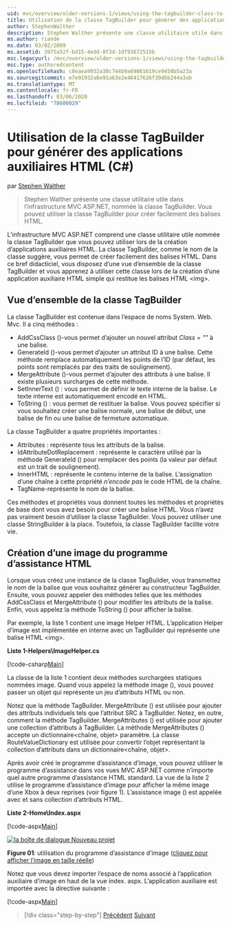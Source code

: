 ```yaml
---
uid: mvc/overview/older-versions-1/views/using-the-tagbuilder-class-to-build-html-helpers-cs
title: Utilisation de la classe TagBuilder pour générer des applications auxiliaires HTML (C#) | Microsoft Docs
author: StephenWalther
description: Stephen Walther présente une classe utilitaire utile dans l’infrastructure MVC ASP.NET, nommée la classe TagBuilder. Vous pouvez utiliser la classe TagBuilder pour facilement...
ms.author: riande
ms.date: 03/02/2009
ms.assetid: 3975a52f-bd15-4edd-8f3d-1df93672515b
msc.legacyurl: /mvc/overview/older-versions-1/views/using-the-tagbuilder-class-to-build-html-helpers-cs
msc.type: authoredcontent
ms.openlocfilehash: c8eaea9932a30c744b9a69861619ce9458b5a23a
ms.sourcegitcommit: e7e91932a6e91a63e2e46417626f39d6b244a3ab
ms.translationtype: MT
ms.contentlocale: fr-FR
ms.lasthandoff: 03/06/2020
ms.locfileid: "78600029"
---
```

# <a name="using-the-tagbuilder-class-to-build-html-helpers-c"></a>Utilisation de la classe TagBuilder pour générer des applications auxiliaires HTML (C#)

par [Stephen Walther](https://github.com/StephenWalther)

> Stephen Walther présente une classe utilitaire utile dans l’infrastructure MVC ASP.NET, nommée la classe TagBuilder. Vous pouvez utiliser la classe TagBuilder pour créer facilement des balises HTML.

L’infrastructure MVC ASP.NET comprend une classe utilitaire utile nommée la classe TagBuilder que vous pouvez utiliser lors de la création d’applications auxiliaires HTML. La classe TagBuilder, comme le nom de la classe suggère, vous permet de créer facilement des balises HTML. Dans ce bref didacticiel, vous disposez d’une vue d’ensemble de la classe TagBuilder et vous apprenez à utiliser cette classe lors de la création d’une application auxiliaire HTML simple qui restitue les balises HTML &lt;img&gt;.

## <a name="overview-of-the-tagbuilder-class"></a>Vue d’ensemble de la classe TagBuilder

La classe TagBuilder est contenue dans l’espace de noms System. Web. Mvc. Il a cinq méthodes :

- AddCssClass ()-vous permet d’ajouter un nouvel attribut *Class = ""* à une balise.
- GenerateId ()-vous permet d’ajouter un attribut ID à une balise. Cette méthode remplace automatiquement les points de l’ID (par défaut, les points sont remplacés par des traits de soulignement).
- MergeAttribute ()-vous permet d’ajouter des attributs à une balise. Il existe plusieurs surcharges de cette méthode.
- SetInnerText () : vous permet de définir le texte interne de la balise. Le texte interne est automatiquement encodé en HTML.
- ToString () : vous permet de restituer la balise. Vous pouvez spécifier si vous souhaitez créer une balise normale, une balise de début, une balise de fin ou une balise de fermeture automatique.

La classe TagBuilder a quatre propriétés importantes :

- Attributes : représente tous les attributs de la balise.
- IdAttributeDotReplacement : représente le caractère utilisé par la méthode GenerateId () pour remplacer des points (la valeur par défaut est un trait de soulignement).
- InnerHTML : représente le contenu interne de la balise. L’assignation d’une chaîne à cette propriété *n’encode pas* le code HTML de la chaîne.
- TagName-représente le nom de la balise.

Ces méthodes et propriétés vous donnent toutes les méthodes et propriétés de base dont vous avez besoin pour créer une balise HTML. Vous n’avez pas vraiment besoin d’utiliser la classe TagBuilder. Vous pouvez utiliser une classe StringBuilder à la place. Toutefois, la classe TagBuilder facilite votre vie.

## <a name="creating-an-image-html-helper"></a>Création d’une image du programme d’assistance HTML

Lorsque vous créez une instance de la classe TagBuilder, vous transmettez le nom de la balise que vous souhaitez générer au constructeur TagBuilder. Ensuite, vous pouvez appeler des méthodes telles que les méthodes AddCssClass et MergeAttribute () pour modifier les attributs de la balise. Enfin, vous appelez la méthode ToString () pour afficher la balise.

Par exemple, la liste 1 contient une image Helper HTML. L’application Helper d’image est implémentée en interne avec un TagBuilder qui représente une balise HTML &lt;img&gt;.

**Liste 1-Helpers\ImageHelper.cs**

[!code-csharp[Main](using-the-tagbuilder-class-to-build-html-helpers-cs/samples/sample1.cs)]

La classe de la liste 1 contient deux méthodes surchargées statiques nommées image. Quand vous appelez la méthode image (), vous pouvez passer un objet qui représente un jeu d’attributs HTML ou non.

Notez que la méthode TagBuilder. MergeAttribute () est utilisée pour ajouter des attributs individuels tels que l’attribut SRC à TagBuilder. Notez, en outre, comment la méthode TagBuilder. MergeAttributes () est utilisée pour ajouter une collection d’attributs à TagBuilder. La méthode MergeAttributes () accepte un dictionnaire&lt;chaîne, objet&gt; paramètre. La classe RouteValueDictionary est utilisée pour convertir l’objet représentant la collection d’attributs dans un dictionnaire&lt;chaîne, objet&gt;.

Après avoir créé le programme d’assistance d’image, vous pouvez utiliser le programme d’assistance dans vos vues MVC ASP.NET comme n’importe quel autre programme d’assistance HTML standard. La vue de la liste 2 utilise le programme d’assistance d’image pour afficher la même image d’une Xbox à deux reprises (voir figure 1). L’assistance image () est appelée avec et sans collection d’attributs HTML.

**Liste 2-Home\Index.aspx**

[!code-aspx[Main](using-the-tagbuilder-class-to-build-html-helpers-cs/samples/sample2.aspx)]

[![la boîte de dialogue Nouveau projet](using-the-tagbuilder-class-to-build-html-helpers-cs/_static/image1.jpg)](using-the-tagbuilder-class-to-build-html-helpers-cs/_static/image1.png)

**Figure 01**: utilisation du programme d’assistance d’image ([cliquez pour afficher l’image en taille réelle](using-the-tagbuilder-class-to-build-html-helpers-cs/_static/image2.png))

Notez que vous devez importer l’espace de noms associé à l’application auxiliaire d’image en haut de la vue index. aspx. L’application auxiliaire est importée avec la directive suivante :

[!code-aspx[Main](using-the-tagbuilder-class-to-build-html-helpers-cs/samples/sample3.aspx)]

> [!div class="step-by-step"]
> [Précédent](creating-custom-html-helpers-cs.md)
> [Suivant](creating-page-layouts-with-view-master-pages-cs.md)
